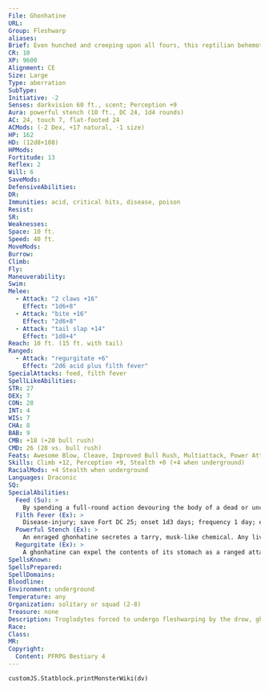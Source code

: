 ```yaml
---
File: Ghonhatine
URL: 
Group: Fleshwarp
aliases: 
Brief: Even hunched and creeping upon all fours, this reptilian behemoth towers over its prey, its protruding teeth snapping wildly.
CR: 10
XP: 9600
Alignment: CE
Size: Large
Type: aberration
SubType: 
Initiative: -2
Senses: darkvision 60 ft., scent; Perception +9
Aura: powerful stench (10 ft., DC 24, 1d4 rounds)
AC: 24, touch 7, flat-footed 24
ACMods: (-2 Dex, +17 natural, -1 size)
HP: 162
HD: (12d8+108)
HPMods: 
Fortitude: 13
Reflex: 2
Will: 6
SaveMods: 
DefensiveAbilities: 
DR: 
Immunities: acid, critical hits, disease, poison
Resist: 
SR: 
Weaknesses: 
Space: 10 ft.
Speed: 40 ft.
MoveMods: 
Burrow: 
Climb: 
Fly: 
Maneuverability: 
Swim: 
Melee: 
  - Attack: "2 claws +16"
    Effect: "1d6+8"
  - Attack: "bite +16"
    Effect: "2d6+8"
  - Attack: "tail slap +14"
    Effect: "1d8+4"
Reach: 10 ft. (15 ft. with tail)
Ranged: 
  - Attack: "regurgitate +6"
    Effect: "2d6 acid plus filth fever"
SpecialAttacks: feed, filth fever
SpellLikeAbilities: 
STR: 27
DEX: 7
CON: 28
INT: 4
WIS: 7
CHA: 8
BAB: 9
CMB: +18 (+20 bull rush)
CMD: 26 (28 vs. bull rush)
Feats: Awesome Blow, Cleave, Improved Bull Rush, Multiattack, Power Attack, Vital Strike
Skills: Climb +12, Perception +9, Stealth +0 (+4 when underground)
RacialMods: +4 Stealth when underground
Languages: Draconic
SQ: 
SpecialAbilities:
  Feed (Su): >
    By spending a full-round action devouring the body of a dead or unconscious creature, a ghonhatine gains 1d8+9 temporary hit points and a +2 bonus on attack and damage rolls for 1 minute. The bonus to hit points is Constitution-based.
  Filth Fever (Ex): >
    Disease-injury; save Fort DC 25; onset 1d3 days; frequency 1 day; effect 1d3 Dex damage and 1d3 Con damage; cure 2 consecutive saves. The save DC is Constitution-based.
  Powerful Stench (Ex): >
    An enraged ghonhatine secretes a tarry, musk-like chemical. Any living, non-ghonhatine creature within 10 feet must succeed at a DC 24 Fortitude save or be nauseated as long as it remains within the affected area and for 1d4 rounds afterward. A creature that saves is sickened as long as it remains in the area, and can't be affected again by the same ghonhatine's stench for 24 hours. This is a poison effect. The save DC is Constitution-based.
  Regurgitate (Ex): >
    A ghonhatine can expel the contents of its stomach as a ranged attack with a splash weapon that has a range increment of 20 feet. It deals 2d6 acid damage to the target and splashes all adjacent creatures. In addition to taking damage, a target directly hit by a ghonhatine's regurgitation must make two DC 24 Fortitude saves, the first to resist contracting filth fever, and the second to avoid being nauseated for 1 minute. A nauseated creature can end its nausea early by dousing itself in a gallon of water. All creatures adjacent to the target must make DC 24 Fortitude saves to avoid being sickened for 1 minute. Once a ghonhatine uses this ability it can't use it again until it feeds. The save DCs are Constitution-based.
SpellsKnown: 
SpellsPrepared: 
SpellDomains: 
Bloodline: 
Environment: underground
Temperature: any
Organization: solitary or squad (2-8)
Treasure: none
Description: Troglodytes forced to undergo fleshwarping by the drow, ghonhatines harken to what troglodytes might have been in savage prehistory. They stand over 10 feet tall (hunched to about 8 feet) and weigh upward of 5,000 pounds.
Race: 
Class: 
MR: 
Copyright:
  Content: PFRPG Bestiary 4
---
```

```dataviewjs
customJS.Statblock.printMonsterWiki(dv)
```
